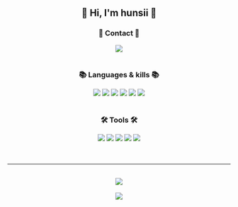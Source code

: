 <div align=center>
    <h2>👋 Hi, I'm hunsii 👋</h2>
</div>

<div align=center>
    <h3>💬 Contact 💬</h3>
    <div align=center>
        <img src="https://img.shields.io/badge/Gmail-d14836?style=flat-square&logo=Gmail&logoColor=white&link=mailto:hunsi0213@gmail.com" a="mailto:hunsi0213@gmail.com">
    </div>
    <br>
	<h3>📚 Languages & kills 📚</h3>
	<img src="https://img.shields.io/badge/Python-3776AB?style=flat&logo=Python&logoColor=white" />
	<img src="https://img.shields.io/badge/PyTorch-%23EE4C2C.svg?style=flat&logo=PyTorch&logoColor=white" />
	<img src="https://img.shields.io/badge/TensorFlow-%23FF6F00.svg?style=flat&logo=TensorFlow&logoColor=white" />
	<img src="https://img.shields.io/badge/c++-%2300599C.svg?style=flat&logo=c%2B%2B&logoColor=white" />
	<img src="https://img.shields.io/badge/java-%23ED8B00.svg?style=flat&logo=openjdk&logoColor=white" />
	<img src="https://img.shields.io/badge/opencv-5C3EE8?style=flat&logo=opencv&logoColor=white">
    <br>
    <br>
    <h3>🛠 Tools 🛠</h3>
    <img src="https://img.shields.io/badge/Linux-FCC624?style=flat&logo=Linux&logoColor=white" />
	<img src="https://img.shields.io/badge/MySQL-4479A1?style=flat&logo=MySQL&logoColor=white" />
    <img src="https://img.shields.io/badge/GitHub-181717?style=flat&logo=GitHub&logoColor=white" />
    <img src="https://img.shields.io/badge/Visual%20Studio%20Code-007ACC?style=flat&logo=VisualStudioCode&logoColor=white" />
    <img src="https://img.shields.io/badge/docker-%230db7ed.svg?style=for-the-badge&logo=docker&logoColor=white" />

</div>
<br>
<br>

---
<br>


<div align=center>
    <img align=center src="https://github-readme-stats.vercel.app/api/top-langs/?username=hunsii&layout=compact">
    <br>
    <br>
    <img align=center src="https://github-readme-stats.vercel.app/api?username=hunsii&show_icons=true">
</div>



<!--
**hunsii/hunsii** is a ✨ _special_ ✨ repository because its `README.md` (this file) appears on your GitHub profile.

Here are some ideas to get you started:

- 🔭 I’m currently working on ...
- 🌱 I’m currently learning ...
- 👯 I’m looking to collaborate on ...
- 🤔 I’m looking for help with ...
- 💬 Ask me about ...
- 📫 How to reach me: ...
- 😄 Pronouns: ...
- ⚡ Fun fact: ...
-->

